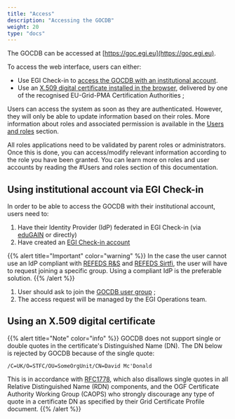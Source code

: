 ```yaml
---
title: "Access"
description: "Accessing the GOCDB"
weight: 20
type: "docs"
---
```


The GOCDB can be accessed at [https://goc.egi.eu](https://goc.egi.eu).

To access the web interface, users can either:

- Use EGI Check-in to [access the GOCDB with an institutional
  account](#using-institutional-account-via-egi-check-in).
- Use an [X.509 digital certificate installed in the
  browser](#using-an-x509-digital-certificate), delivered by
  one of the recognised EU-Grid-PMA Certification Authorities ;

Users can access the system as soon as they are authenticated. However,
they will only be able to update information based on their roles.
More information about roles and associated permission is available in the
[Users and
roles](https://wiki.egi.eu/wiki/GOCDB/Input_System_User_Documentation#Users_and_roles)
section.

All roles applications need to be validated by parent roles or administrators.
Once this is done, you can access/modify relevant information according to the
role you have been granted. You can learn more on roles and user accounts by
reading the #Users and roles section of this documentation.

## Using institutional account via EGI Check-in

In order to be able to access the GOCDB with their institutional account, users
need to:

1. Have their Identity Provider (IdP) federated in EGI Check-in (via
   [eduGAIN](https://edugain.org/) or directly)
1. Have created an [EGI Check-in
   account](https://wiki.egi.eu/wiki/AAI_usage_guide)

{{% alert title="Important" color="warning" %}}
In the case the user cannot use an IdP compliant with [REFEDS
R&S](https://refeds.org/research-and-scholarship) and [REFEDS
Sirtfi](https://refeds.org/sirtfi), the user will have to request joining a
specific group. Using a compliant IdP is the preferable solution.
{{% /alert %}}

1. User should ask to join the [GOCDB user
   group](https://aai.egi.eu/registry/co_petitions/start/coef:41) ;
1. The access request will be managed by the EGI Operations team.

## Using an X.509 digital certificate

<!-- TODO Describe how to use a certificate to access GOCDB -->

{{% alert title="Note" color="info" %}} GOCDB does not support single
or double quotes in the certificate's Distinguished Name (DN). The DN
below is rejected by GOCDB because of the single quote:

`/C=UK/O=STFC/OU=SomeOrgUnit/CN=David Mc'Donald`

This is in accordance with [RFC1778](https://tools.ietf.org/html/rfc1778),
which also disallows single quotes in all Relative Distinguished Name (RDN)
components, and the OGF Certificate Authority Working Group (CAOPS) who
strongly discourage any type of quote in a certificate DN as specified by their
Grid Certificate Profile document.
{{% /alert %}}
